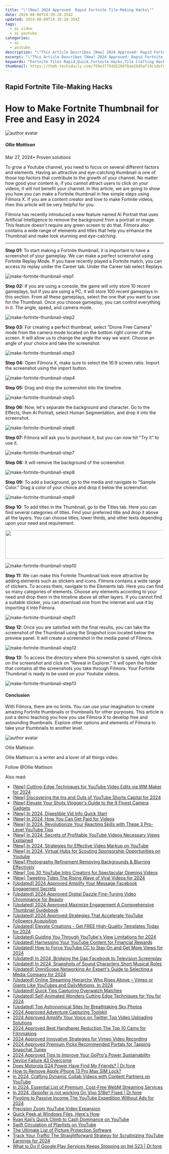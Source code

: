 ```yaml
---
title: "\"[New] 2024 Approved  Rapid Fortnite Tile-Making Hacks\""
date: 2024-08-08T14:30:20.354Z
updated: 2024-08-09T14:30:20.354Z
tags:
  - ai video
  - ai youtube
categories:
  - ai
  - youtube
description: "\"This Article Describes [New] 2024 Approved: Rapid Fortnite Tile-Making Hacks\""
excerpt: "\"This Article Describes [New] 2024 Approved: Rapid Fortnite Tile-Making Hacks\""
keywords: "Fortnite Tiles Rapid,Quick Fortnite Hacks,Tile Crafting Hack,Fast Tile Building,Fortnite Making Tricks,Accelerated Tiling,Speed Tiling Techniques"
thumbnail: https://thmb.techidaily.com/759e3775dd226670ae28d5af19c1defd92ebed9270d940f9ca545069c585fcb0.jpg
---
```


## Rapid Fortnite Tile-Making Hacks

# How to Make Fortnite Thumbnail for Free and Easy in 2024

![author avatar](https://images.wondershare.com/filmora/article-images/ollie-mattison.jpg)

##### Ollie Mattison

 Mar 27, 2024• Proven solutions

To grow a Youtube channel, you need to focus on several different factors and elements. Having an attractive and eye-catching thumbnail is one of those top factors that contribute to the growth of your channel. No matter how good your content is, if you cannot attract users to click on your videos, it will not benefit your channel. In this article, we are going to show you how you can make a Fortnite thumbnail in few simple steps using Filmora X. If you are a content creator and love to make Fortnite videos, then this article will be very helpful for you.

Filmora has recently introduced a new feature named AI Portrait that uses Artificial Intelligence to remove the background from a portrait or image. This feature doesn't require any green screen to do that. Filmora also contains a wide range of elements and titles that help you enhance the Thumbnail and make look stunning and eye-catching.

---

**Step 01:** To start making a Fortnite thumbnail, it is important to have a screenshot of your gameplay. We can make a perfect screenshot using Fortnite Replay Mode. If you have recently played a Fortnite match, you can access its replay under the Career tab. Under the Career tab select Replays.

![make-fortnite-thumbnail-step1](https://images.wondershare.com/filmora/article-images/make-fortnite-thumbnail-step1.jpg)

**Step 02:** If you are using a console, the game will only store 10 recent gameplays, but if you are using a PC, it will store 100 recent gameplays in this section. From all these gameplays, select the one that you want to use for the Thumbnail. Once you choose gameplay, you can control everything in it. The angle, speed, and camera mode.

![make-fortnite-thumbnail-step2](https://images.wondershare.com/filmora/article-images/make-fortnite-thumbnail-step2.jpg)

**Step 03:** For creating a perfect thumbnail, select "Drone Free Camera" mode from the camera mode located on the bottom right corner of the screen. It will allow us to change the angle the way we want. Choose an angle of your choice and take the screenshot.

![make-fortnite-thumbnail-step3](https://images.wondershare.com/filmora/article-images/make-fortnite-thumbnail-step3.jpg)

**Step 04:** Open Filmora X, make sure to select the 16:9 screen ratio. Import the screenshot using the import button.

![make-fortnite-thumbnail-step4](https://images.wondershare.com/filmora/article-images/make-fortnite-thumbnail-step4.jpg)

**Step 05:** Drag and drop the screenshot into the timeline.

![make-fortnite-thumbnail-step5](https://images.wondershare.com/filmora/article-images/make-fortnite-thumbnail-step5.jpg)

**Step 06:** Now, let's separate the background and character. Go to the Effects, then AI Portrait, select Human Segmentation, and drop it into the screenshot.

![make-fortnite-thumbnail-step6](https://images.wondershare.com/filmora/article-images/make-fortnite-thumbnail-step6.jpg)

**Step 07:** Filmora will ask you to purchase it, but you can now hit "Try it" to use it.

![make-fortnite-thumbnail-step7](https://images.wondershare.com/filmora/article-images/make-fortnite-thumbnail-step7.jpg)

**Step 08:** It will remove the background of the screenshot.

![make-fortnite-thumbnail-step8](https://images.wondershare.com/filmora/article-images/make-fortnite-thumbnail-step8.jpg)

**Step 09:** To add a background, go to the media and navigate to "Sample Color." Drag a color of your choice and drop it below the screenshot.

![make-fortnite-thumbnail-step9](https://images.wondershare.com/filmora/article-images/make-fortnite-thumbnail-step9.jpg)

**Step 10:** To add titles in the Thumbnail, go to the Titles tab. Here you can find several categories of titles. Find your preferred title and drop it above all the layers. You can choose titles, lower thirds, and other texts depending upon your need and requirement.

<!-- affiliate ads begin -->
<a href="https://natural-cycles.sjv.io/c/5597632/2072200/17885" target="_top" id="2072200"><img src="//a.impactradius-go.com/display-ad/17885-2072200" border="0" alt="" width="728" height="90"/></a><img height="0" width="0" src="https://imp.pxf.io/i/5597632/2072200/17885" style="position:absolute;visibility:hidden;" border="0" />
<!-- affiliate ads end -->
![make-fortnite-thumbnail-step10](https://images.wondershare.com/filmora/article-images/make-fortnite-thumbnail-step10.jpg)

**Step 11:** We can make this Fortnite Thumbnail look more attractive by adding elements such as stickers and icons. Filmora contains a wide range of stickers. To access them, navigate to the Elements tab. Here you can find so many categories of elements. Choose any elements according to your need and drop them in the timeline above all other layers. If you cannot find a suitable sticker, you can download one from the internet and use it by importing it into Filmora.

![make-fortnite-thumbnail-step11](https://images.wondershare.com/filmora/article-images/make-fortnite-thumbnail-step11.jpg)

**Step 12:** Once you are satisfied with the final results, you can take the screenshot of the Thumbnail using the Snapshot icon located below the preview panel. It will create a screenshot in the media panel of Filmora.

![make-fortnite-thumbnail-step12](https://images.wondershare.com/filmora/article-images/make-fortnite-thumbnail-step12.jpg)

**Step 13:** To access the directory where this screenshot is saved, right-click on the screenshot and click on "Reveal in Explorer." It will open the folder that contains all the screenshots you take through Filmora. Your Fortnite Thumbnail is ready to be used on your Youtube videos.

![make-fortnite-thumbnail-step13](https://images.wondershare.com/filmora/article-images/make-fortnite-thumbnail-step13.jpg)

#### Conclusion

With Filmora, there are no limits. You can use your imagination to create amazing Fortnite thumbnails or thumbnails for other purposes. This article is just a demo teaching you how you use Filmora X to develop free and astounding thumbnails. Explore other options and elements of Filmora to take your thumbnails to another level.

 ![author avatar](https://images.wondershare.com/filmora/article-images/ollie-mattison.jpg)

Ollie Mattison

Ollie Mattison is a writer and a lover of all things video.

Follow @Ollie Mattison


<ins class="adsbygoogle"
     style="display:block"
     data-ad-format="autorelaxed"
     data-ad-client="ca-pub-7571918770474297"
     data-ad-slot="1223367746"></ins>



<ins class="adsbygoogle"
     style="display:block"
     data-ad-client="ca-pub-7571918770474297"
     data-ad-slot="8358498916"
     data-ad-format="auto"
     data-full-width-responsive="true"></ins>



<span class="atpl-alsoreadstyle">Also read:</span>
<div><ul>
<li><a href="https://youtube-lab.techidaily.com/utting-edge-techniques-for-youtube-video-edits-via-wm-maker-for-2024/"><u>[New] Cutting-Edge Techniques for YouTube Video Edits via WM Maker for 2024</u></a></li>
<li><a href="https://facebook-video-share.techidaily.com/new-discovering-the-ins-and-outs-of-youtube-shorts-capital-for-2024/"><u>[New] Discovering the Ins and Outs of YouTube Shorts Capital for 2024</u></a></li>
<li><a href="https://youtube-lab.techidaily.com/levate-your-shots-vloggers-guide-to-the-9-finest-camera-gadgets/"><u>[New] Elevate Your Shots  Vlogger's Guide to the 9 Finest Camera Gadgets</u></a></li>
<li><a href="https://youtube-lab.techidaily.com/n-2024-digestible-vid-info-quick-start/"><u>[New] In 2024, Digestible Vid Info Quick Start</u></a></li>
<li><a href="https://youtube-lab.techidaily.com/n-2024-how-you-can-get-paid-for-videos/"><u>[New] In 2024, How You Can Get Paid for Videos</u></a></li>
<li><a href="https://youtube-lab.techidaily.com/n-2024-revolutionize-your-reacting-skills-with-these-3-pro-level-youtube-tips/"><u>[New] In 2024, Revolutionize Your Reacting Skills with These 3 Pro-Level YouTube Tips</u></a></li>
<li><a href="https://youtube-lab.techidaily.com/n-2024-secrets-of-profitable-youtube-videos-necessary-views-explained/"><u>[New] In 2024, Secrets of Profitable YouTube Videos  Necessary Views Explained</u></a></li>
<li><a href="https://youtube-lab.techidaily.com/n-2024-strategies-for-effective-video-markup-on-youtube/"><u>[New] In 2024, Strategies for Effective Video Markup on YouTube</u></a></li>
<li><a href="https://youtube-lab.techidaily.com/n-2024-virtual-hubs-for-scouting-sponsorship-opportunities-on-youtube/"><u>[New] In 2024, Virtual Hubs for Scouting Sponsorship Opportunities on Youtube</u></a></li>
<li><a href="https://extra-skills.techidaily.com/new-photography-refinement-removing-backgrounds-and-blurring-effectively/"><u>[New] Photography Refinement  Removing Backgrounds & Blurring Effectively</u></a></li>
<li><a href="https://youtube-lab.techidaily.com/op-30-youtube-intro-creators-for-spectacular-opening-videos/"><u>[New] Top 30 YouTube Intro Creators for Spectacular Opening Videos</u></a></li>
<li><a href="https://twitter-videos.techidaily.com/new-tweeting-tides-the-rising-wave-of-viral-videos-for-2024/"><u>[New] Tweeting Tides  The Rising Wave of Viral Videos for 2024</u></a></li>
<li><a href="https://facebook-video-content.techidaily.com/updated-2024-approved-amplify-your-message-facebook-engagement-secrets/"><u>[Updated] 2024 Approved  Amplify Your Message  Facebook Engagement Secrets</u></a></li>
<li><a href="https://youtube-lab.techidaily.com/ed-2024-approved-digital-dazzle-fine-tuning-video-chrominance-for-beauty/"><u>[Updated] 2024 Approved  Digital Dazzle  Fine-Tuning Video Chrominance for Beauty</u></a></li>
<li><a href="https://youtube-lab.techidaily.com/ed-2024-approved-maximize-engagement-a-comprehensive-thumbnail-guidebook/"><u>[Updated] 2024 Approved  Maximize Engagement  A Comprehensive Thumbnail Guidebook</u></a></li>
<li><a href="https://youtube-lab.techidaily.com/ed-2024-approved-strategies-that-accelerate-youtube-followers-acquisition/"><u>[Updated] 2024 Approved  Strategies That Accelerate YouTube Followers Acquisition</u></a></li>
<li><a href="https://youtube-lab.techidaily.com/ed-elevate-creations-get-free-high-quality-templates-today-for-2024/"><u>[Updated] Elevate Creations - Get FREE High-Quality Templates Today for 2024</u></a></li>
<li><a href="https://youtube-lab.techidaily.com/ed-guiding-you-through-youtubes-view-limitations-for-2024/"><u>[Updated] Guiding You Through YouTube's View Limitations for 2024</u></a></li>
<li><a href="https://youtube-lab.techidaily.com/ed-harnessing-your-youtube-content-for-financial-rewards/"><u>[Updated] Harnessing Your YouTube Content for Financial Rewards</u></a></li>
<li><a href="https://youtube-lab.techidaily.com/ed-how-to-force-youtube-cc-to-stay-on-and-get-more-views-for-2024/"><u>[Updated] How to Force YouTube CC to Stay On and Get More Views for 2024</u></a></li>
<li><a href="https://facebook-clips.techidaily.com/updated-in-2024-bridging-the-gap-facebook-to-television-screenplay/"><u>[Updated] In 2024, Bridging the Gap  Facebook to Television Screenplay</u></a></li>
<li><a href="https://youtube-lab.techidaily.com/ed-in-2024-snapshots-of-sound-characters-short-musical-roles/"><u>[Updated] In 2024, Snapshots of Sound Characters  Short Musical Roles</u></a></li>
<li><a href="https://youtube-lab.techidaily.com/ed-omniscope-networking-an-experts-guide-to-selecting-a-media-company-for-2024/"><u>[Updated] OmniScope Networking  An Expert's Guide to Selecting a Media Company for 2024</u></a></li>
<li><a href="https://youtube-lab.techidaily.com/ed-online-streaming-hierarchy-who-rises-above-vimeo-or-giants-like-youtubes-and-dailymotions-in-2024/"><u>[Updated] Online Streaming Hierarchy  Who Rises Above – Vimeo or Giants Like YouTubes and DailyMotions, In 2024</u></a></li>
<li><a href="https://screen-video-capture.techidaily.com/updated-quick-tips-capturing-overwatch-matches/"><u>[Updated] Quick Tips  Capturing Overwatch Matches</u></a></li>
<li><a href="https://youtube-lab.techidaily.com/ed-self-animated-wonders-cutting-edge-techniques-for-you-for-2024/"><u>[Updated] Self-Animated Wonders  Cutting Edge Techniques for You for 2024</u></a></li>
<li><a href="https://some-approaches.techidaily.com/updated-top-astronomical-sites-for-breathtaking-sky-photos/"><u>[Updated] Top Astronomical Sites for Breathtaking Sky Photos</u></a></li>
<li><a href="https://extra-resources.techidaily.com/2024-approved-adventure-capturing-toolskit/"><u>2024 Approved  Adventure Capturing Toolskit</u></a></li>
<li><a href="https://extra-lessons.techidaily.com/2024-approved-amplify-your-voice-on-twitter-top-video-uploading-solutions/"><u>2024 Approved  Amplify Your Voice on Twitter  Top Video Uploading Solutions</u></a></li>
<li><a href="https://extra-hints.techidaily.com/2024-approved-best-handhayer-reduction-the-top-10-cams-for-filmmaking/"><u>2024 Approved  Best Handhayer Reduction  The Top 10 Cams for Filmmaking</u></a></li>
<li><a href="https://visual-screen-recording.techidaily.com/2024-approved-innovative-strategies-for-vimeo-video-recording/"><u>2024 Approved  Innovative Strategies for Vimeo Video Recording</u></a></li>
<li><a href="https://extra-support.techidaily.com/2024-approved-premium-picks-recommended-portals-for-tapping-snapchat-tunes/"><u>2024 Approved  Premium Picks  Recommended Portals for Tapping Snapchat Tunes</u></a></li>
<li><a href="https://some-skills.techidaily.com/2024-approved-tips-to-improve-your-gopros-power-sustainability/"><u>2024 Approved  Tips to Improve Your GoPro's Power Sustainability</u></a></li>
<li><a href="https://network-issues.techidaily.com/device-failure-43-overcome/"><u>Device Failure 43 Overcome</u></a></li>
<li><a href="https://location-social.techidaily.com/does-motorola-g24-power-have-find-my-friends-drfone-by-drfone-virtual-android/"><u>Does Motorola G24 Power Have Find My Friends? | Dr.fone</u></a></li>
<li><a href="https://sim-unlock.techidaily.com/how-to-remove-apple-iphone-13-pro-max-sim-lock-by-drfone-ios/"><u>How to Remove Apple iPhone 13 Pro Max SIM Lock?</u></a></li>
<li><a href="https://youtube-sure.techidaily.com/24-crafting-dynamic-collab-videos-with-content-partners-on-youtube/"><u>In 2024, Crafting Dynamic Collab Videos with Content Partners on YouTube</u></a></li>
<li><a href="https://article-helps.techidaily.com/in-2024-essential-list-of-premium-cost-free-webm-streaming-services/"><u>In 2024, Essential List of Premium, Cost-Free WebM Streaming Services</u></a></li>
<li><a href="https://phone-solutions.techidaily.com/in-2024-ispoofer-is-not-working-on-vivo-s18e-fixed-drfone-by-drfone-virtual-android/"><u>In 2024, iSpoofer is not working On Vivo S18e? Fixed | Dr.fone</u></a></li>
<li><a href="https://youtube-lab.techidaily.com/ing-to-passive-income-the-youtube-expedition-without-ads-for-2024/"><u>Pivoting to Passive Income  The YouTube Expedition Without Ads for 2024</u></a></li>
<li><a href="https://extra-information.techidaily.com/precision-zoom-youtube-video-expansion/"><u>Precision Zoom  YouTube Video Expansion</u></a></li>
<li><a href="https://extra-tips.techidaily.com/quick-peek-at-windows-files-heres-how/"><u>Quick Peek at Windows Files, Here's How</u></a></li>
<li><a href="https://youtube-lab.techidaily.com/kajis-quick-climb-to-cash-dominance-on-youtube/"><u>Ryan Kaji’s Quick Climb to Cash Dominance on YouTube</u></a></li>
<li><a href="https://youtube-lab.techidaily.com/-circulation-of-playlists-on-youtube/"><u>Swift Circulation of Playlists on YouTube</u></a></li>
<li><a href="https://extra-tips.techidaily.com/the-ultimate-list-of-picture-protection-software/"><u>The Ultimate List of Picture Protection Software</u></a></li>
<li><a href="https://youtube-lab.techidaily.com/-your-traffic-the-straightforward-strategy-for-scrutinizing-youtube-earnings-for-2024/"><u>Track Your Traffic  The Straightforward Strategy for Scrutinizing YouTube Earnings for 2024</u></a></li>
<li><a href="https://howto.techidaily.com/what-to-do-if-google-play-services-keeps-stopping-on-itel-s23-drfone-by-drfone-fix-android-problems-fix-android-problems/"><u>What to Do if Google Play Services Keeps Stopping on Itel S23 | Dr.fone</u></a></li>
</ul></div>
